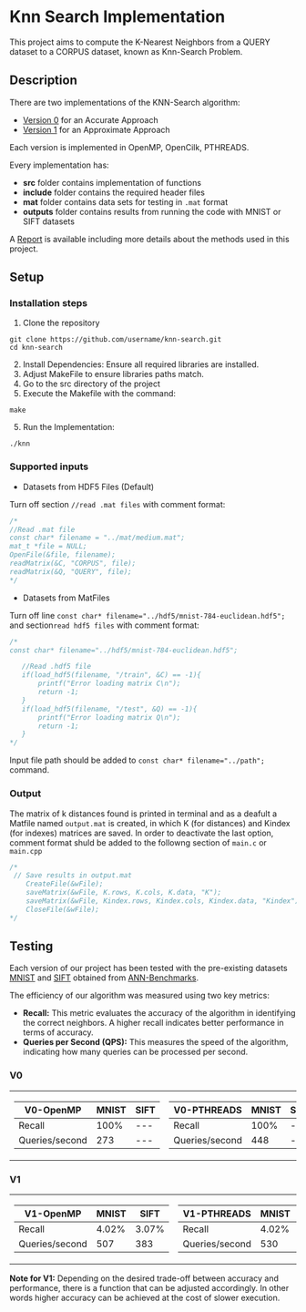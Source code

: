# Knn Search Implementation
This project aims to compute the K-Nearest Neighbors from a QUERY dataset to a CORPUS dataset, known as Knn-Search Problem.
## Description
There are two implementations of the KNN-Search algorithm:
- [Version 0](V0) for an Accurate Approach
- [Version 1](V1) for an Approximate Approach

Each version is implemented in OpenMP, OpenCilk, PTHREADS.

Every implementation has:
- **src** folder contains implementation of functions
- **include** folder contains the required header files
- **mat** folder contains data sets for testing in `.mat` format
- **outputs** folder contains results from running the code with MNIST or SIFT datasets

A [Report](knn_search.pdf) is available including more details about the methods used in this project.

## Setup
### Installation steps
1. Clone the repository 
```
git clone https://github.com/username/knn-search.git
cd knn-search
```
2. Install Dependencies: Ensure all required libraries are installed.
3. Adjust MakeFile to ensure libraries paths match.
4. Go to the src directory of the project
5. Execute the Makefile with the command:
```
make
```
5. Run the Implementation:
```
./knn
```
### Supported inputs
- Datasets from HDF5 Files (Default)

Turn off section `//read .mat files` with comment format:
```C
/*
//Read .mat file
const char* filename = "../mat/medium.mat";
mat_t *file = NULL;
OpenFile(&file, filename);
readMatrix(&C, "CORPUS", file);
readMatrix(&Q, "QUERY", file);
*/
```
- Datasets from MatFiles

Turn off line `const char* filename="../hdf5/mnist-784-euclidean.hdf5";` and section`read hdf5 files` with comment format:
 ```C
/*
const char* filename="../hdf5/mnist-784-euclidean.hdf5";

    //Read .hdf5 file
    if(load_hdf5(filename, "/train", &C) == -1){
        printf("Error loading matrix C\n");
        return -1;
    }
    if(load_hdf5(filename, "/test", &Q) == -1){
        printf("Error loading matrix Q\n");
        return -1;
    }
*/
```
Input file path should be added to `const char* filename="../path";` command.

### Output
The matrix of k distances found is printed in terminal and as a deafult a Matfile named `output.mat` is created, in which 
K (for distances) and Kindex (for indexes) matrices are saved.
In order to deactivate the last option, comment format shuld be added to the followng section of `main.c` or `main.cpp`
```C
/*
 // Save results in output.mat
    CreateFile(&wFile);
    saveMatrix(&wFile, K.rows, K.cols, K.data, "K");
    saveMatrix(&wFile, Kindex.rows, Kindex.cols, Kindex.data, "Kindex");
    CloseFile(&wFile);
*/
```

## Testing
Each version of our project has been tested with the pre-existing datasets [MNIST](https://yann.lecun.com/exdb/mnist/) and [SIFT](http://corpus-texmex.irisa.fr/) obtained from 
[ANN-Benchmarks](https://github.com/erikbern/ann-benchmarks.git). 

The efficiency of our algorithm was measured using two key metrics:
- **Recall:** This metric evaluates the accuracy of the algorithm in identifying the correct neighbors. A higher recall indicates better performance in terms of accuracy.
- **Queries per Second (QPS):** This measures the speed of the algorithm, indicating how many queries can be processed per second.
###  V0
<table>
  <tr>
    <td>
      
| V0-OpenMP      | MNIST   | SIFT    |    
|----------------|---------|---------|   
| Recall         |  100%   |   ---   |   
| Queries/second |  273    |   ---   |   
      
</td>
    <td>
      
| V0-PTHREADS    | MNIST   | SIFT    |
|----------------|---------|---------|
| Recall         |  100%   |   ---   |
| Queries/second |  448    |   ---   |
      
   </td>
  </tr>
</table>

### V1

<table>
  <tr>
    <td>

| V1-OpenMP      | MNIST   | SIFT    |
|----------------|---------|---------|
| Recall         |  4.02%  |  3.07%  |
| Queries/second |  507    |   383   |
</td>
    <td>

| V1-PTHREADS    | MNIST   | SIFT    |
|----------------|---------|---------|
| Recall         |  4.02%  |  3.07%  |
| Queries/second |  530    |   388   |
  </td>
  </tr>
</table>

**Note for V1:** Depending on the desired trade-off between accuracy and performance, there is a function that can be adjusted accordingly.
In other words higher accuracy can be achieved at the cost of slower execution.
